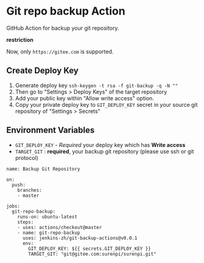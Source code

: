 # Git repo backup Action

GitHub Action for backup your git repository.

**restriction**

Now, only `https://gitee.com` is supported.

## Create Deploy Key

1. Generate deploy key `ssh-keygen -t rsa -f git-backup -q -N ""`
2. Then go to "Settings > Deploy Keys" of the target repository
3. Add your public key within "Allow write access" option.
4. Copy your private deploy key to `GIT_DEPLOY_KEY` secret in your source git repository of "Settings > Secrets"

## Environment Variables

- `GIT_DEPLOY_KEY` - *Required* your deploy key which has **Write access**
- `TARGET_GIT` : **required**, your backup git repository (please use ssh or git protocol)

```
name: Backup Git Repository

on:
  push:
    branches:
    - master

jobs:
  git-repo-backup:
    runs-on: ubuntu-latest
    steps:
    - uses: actions/checkout@master
    - name: git-repo-backup
      uses: jenkins-zh/git-backup-actions@v0.0.1
      env:
        GIT_DEPLOY_KEY: ${{ secrets.GIT_DEPLOY_KEY }}
        TARGET_GIT: "git@gitee.com:surenpi/surenpi.git"
```
